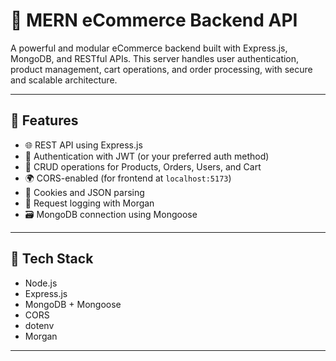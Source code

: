 # 🛒 MERN eCommerce Backend API

A powerful and modular eCommerce backend built with Express.js, MongoDB, and RESTful APIs. This server handles user authentication, product management, cart operations, and order processing, with secure and scalable architecture.

---

## 🚀 Features

- 🌐 REST API using Express.js
- 🔐 Authentication with JWT (or your preferred auth method)
- 🧾 CRUD operations for Products, Orders, Users, and Cart
- 🌍 CORS-enabled (for frontend at `localhost:5173`)
- 🍪 Cookies and JSON parsing
- 📄 Request logging with Morgan
- 🗃 MongoDB connection using Mongoose

---

## 🧰 Tech Stack

- Node.js
- Express.js
- MongoDB + Mongoose
- CORS
- dotenv
- Morgan

---



